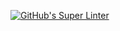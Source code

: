 [![GitHub's Super Linter](https://github.com/ICS20-Programming-StellaS/Unit3-02-PHP-VolumeTriangularPyramid/workflows/GitHub's%20Super%20Linter/badge.svg)](https://github.com/ICS20-Programming-StellaS/Unit3-02-PHP-VolumeTriangularPyramid/actions)